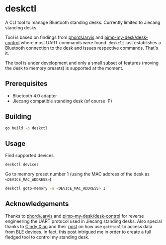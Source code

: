 # deskctl

A CLI tool to manage Bluetooth standing desks.
Currently limited to Jiecang standing desks

Tool is based on findings from [phord/Jarvis](https://github.com/phord/Jarvis) and [pimp-my-desk/desk-control](https://gitlab.com/pimp-my-desk/desk-control) where most UART commands were found.
`deskcli` just establishes a Bluetooth connection to the desk and issues respective commands. That's it.

The tool is under development and only a small subset of features (moving the desk to memory presets) is supported at the moment.

## Prerequisites

* Bluetooth 4.0 adapter
* Jiecang compatible standing desk (of course :P)

## Building 
```bash
go build -o deskctl
```

## Usage
Find supported devices
```bash
deskctl devices
```

Go to memory preset number 1 (using the MAC address of the desk as `<DEVICE_MAC_ADDRESS>`)
```bash
deskctl goto-memory -a <DEVICE_MAC_ADDRESS> 1
```

## Acknowledgements

Thanks to [phord/Jarvis](https://github.com/phord/Jarvis) and [pimp-my-desk/desk-control](https://gitlab.com/pimp-my-desk/desk-control) for reverse engineering the UART protocol used in Jiecang standing desks.
Also special thanks to [Cindy Xiao](https://cxiao.net) and their [post](https://cxiao.net/posts/2015-12-13-gatttool/) on how use `gatttool` to access data from BLE devices.
In fact, this post intrigued me in order to create a full fledged tool to control my standing desk.
